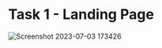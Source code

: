 # Task 1 - Landing Page
![Screenshot 2023-07-03 173426](https://github.com/AishwaryaValsangkar28/OIBSIP/assets/122682662/729ea0f7-1b4d-47fc-8227-2a3dc660304d)
